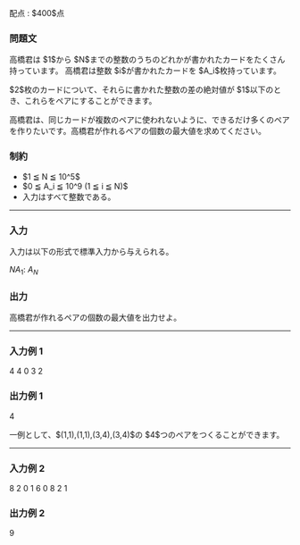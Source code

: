 
<div>

<span>

<span>

<p>
配点 : $400$点
</p>

<div>

<section>

### **問題文**

<p>
高橋君は $1$から $N$までの整数のうちのどれかが書かれたカードをたくさん持っています。
高橋君は整数 $i$が書かれたカードを $A_i$枚持っています。
</p>

<p>
$2$枚のカードについて、それらに書かれた整数の差の絶対値が $1$以下のとき、これらをペアにすることができます。
</p>

<p>
高橋君は、同じカードが複数のペアに使われないように、できるだけ多くのペアを作りたいです。高橋君が作れるペアの個数の最大値を求めてください。
</p>

</section>

</div>

<div>

<section>

### **制約**

<ul>

<li>
$1 ≦ N ≦ 10^5$
</li>

<li>
$0 ≦ A_i ≦ 10^9 (1 ≦ i ≦ N)$
</li>

<li>
入力はすべて整数である。
</li>

</ul>

</section>

</div>

---

<div>

<div>

<section>

### **入力**

<p>
入力は以下の形式で標準入力から与えられる。
</p>

<div>

$N$$A_1$:
$A_N$
</div>

</section>

</div>

<div>

<section>

### **出力**

<p>
高橋君が作れるペアの個数の最大値を出力せよ。
</p>

</section>

</div>

</div>

---

<div>

<section>

### **入力例 1**

<div>

4
4
0
3
2

</div>

</section>

</div>

<div>

<section>

### **出力例 1**

<div>

4

</div>

<p>
一例として、$(1,1),(1,1),(3,4),(3,4)$の $4$つのペアをつくることができます。
</p>

</section>

</div>

---

<div>

<section>

### **入力例 2**

<div>

8
2
0
1
6
0
8
2
1

</div>

</section>

</div>

<div>

<section>

### **出力例 2**

<div>

9

</div>

</section>

</div>

</span>

</span>

</div>
